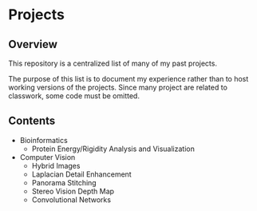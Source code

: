 # Projects

## Overview
This repository is a centralized list of many of my past projects. 

The purpose of this list is to document my experience rather than to host working versions of the projects. Since many project are related to classwork, some code must be omitted.

## Contents
- Bioinformatics
  - Protein Energy/Rigidity Analysis and Visualization
- Computer Vision
  - Hybrid Images
  - Laplacian Detail Enhancement
  - Panorama Stitching
  - Stereo Vision Depth Map
  - Convolutional Networks
  
